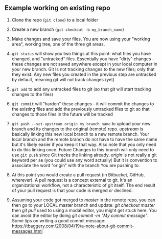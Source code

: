 ## Example working on existing repo 
1. Clone the repo (`git clone`) to a local folder
2. Create a new branch (`git checkout -b my_branch_name`)
3. Make changes and save your files. You are now using your "working area", 
working tree, one of the three git areas.
4. `git status` will show you two things at this point: 
what files you have changed, and "untracked" files. Essentially 
you have "dirty" changes - these changes are not saved anywhere 
except in your local computer in your new branch. Git
Is not tracking changes to the new files; only that they exist. 
Any new files you created in the previous step are 
untracked by default, meaning git will not track changes (yet)
5. `git add` to add any untracked files to git 
(so that git will start tracking changes to the files)  
6. `git commit` will "harden" these changes - it will commit the 
changes to the existing files and add the previously untracked 
files to git so that changes to those files in the future will be tracked
7. `git push --set-upstream origin my_branch_name` to upload your new 
branch and its changes to the original (remote) repo. *upstream* 
is basically linking this new local branch to a new remote branch. 
Your local branch and the remote branch do not have to have the 
same name but it's likely easier if you keep it that way. 
Also note that you only need to do this linking once. Future
Changes to this branch will only need to use `git push` since
Git tracks the linking already. 
*origin* is not really a git keyword per se (you could use any word actually) 
But it is convention to associate the word "origin" with the branch
You are pushing to. 

 
9. At this point you would create a pull request (in Bitbucket, GitHub, 
wherever). A pull request is a concept external to git. It's an organizational 
workflow, not a characteristic of git itself. The end result of your pull request 
is that your code is merged or declined.

10. Assuming your code got merged to _master_ in the remote repo, you can then go to your LOCAL master branch and update: _git checkout master_ then _git pull_ used to using a modal editor, you might get stuck here. You can avoid the editor by doing _git commit -m "My commit message"_. Some tips on writing a good commit message: https://tbaggery.com/2008/04/19/a-note-about-git-commit-messages.html
 
